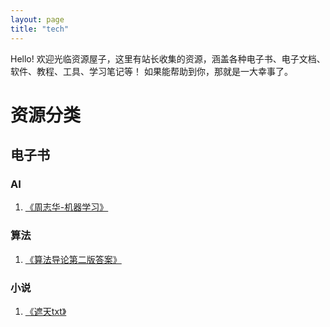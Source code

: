 ```yaml
---
layout: page
title: "tech"
---
```

Hello!
欢迎光临资源屋子，这里有站长收集的资源，涵盖各种电子书、电子文档、软件、教程、工具、学习笔记等！
如果能帮助到你，那就是一大幸事了。

# 资源分类

## 电子书

### AI

1. [《周志华-机器学习》](/downloads/book/周志华-机器学习.pdf)

### 算法

1. [《算法导论第二版答案》](/downloads/book/算法导论第二版答案.pdf)
   

### 小说

1. [《遮天txt》](/downloads/book/遮天.txt)